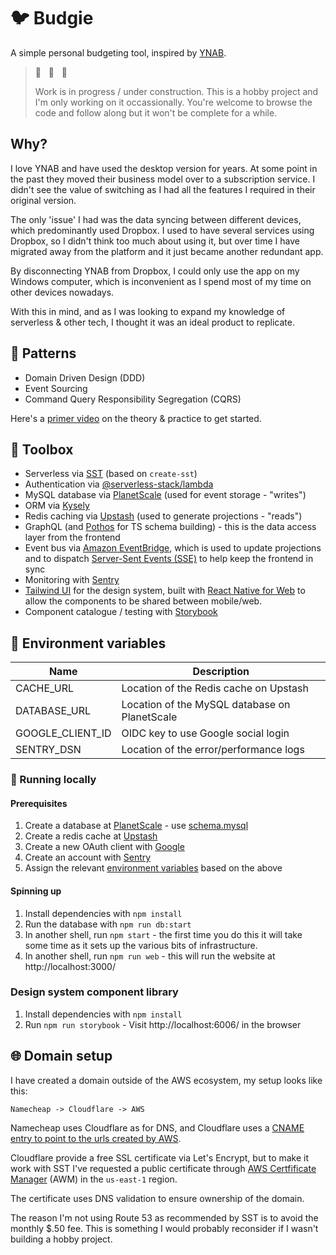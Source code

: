 # 🐦 Budgie

A simple personal budgeting tool, inspired by [YNAB](https://www.youneedabudget.com/).

> 🚧 &nbsp; 👷 &nbsp; 🚧 &nbsp;
>
> Work is in progress / under construction. This is a hobby project and I'm only working on it occassionally. You're welcome to browse the code and follow along but it won't be complete for a while.

## Why?

I love YNAB and have used the desktop version for years. At some point in the past they moved their business model over to a subscription service. I didn't see the value of switching as I had all the features I required in their original version.

The only 'issue' I had was the data syncing between different devices, which predominantly used Dropbox. I used to have several services using Dropbox, so I didn't think too much about using it, but over time I have migrated away from the platform and it just became another redundant app.

By disconnecting YNAB from Dropbox, I could only use the app on my Windows computer, which is inconvenient as I spend most of my time on other devices nowadays.

With this in mind, and as I was looking to expand my knowledge of serverless & other tech, I thought it was an ideal product to replicate.

## 🧠 Patterns

- Domain Driven Design (DDD)
- Event Sourcing
- Command Query Responsibility Segregation (CQRS)

Here's a [primer video](https://www.youtube.com/watch?v=rolfJR9ERxo) on the theory & practice to get started.

## 🧰 Toolbox

- Serverless via [SST](https://sst.dev) (based on `create-sst`)
- Authentication via [@serverless-stack/lambda](https://github.com/serverless-stack/sst/tree/lambda/packages/lambda)
- MySQL database via [PlanetScale](https://planetscale.com) (used for event storage - "writes")
- ORM via [Kysely](https://koskimas.github.io/kysely)
- Redis caching via [Upstash](https://upstash.com) (used to generate projections - "reads")
- GraphQL (and [Pothos](https://pothos-graphql.dev) for TS schema building) - this is the data access layer from the frontend
- Event bus via [Amazon EventBridge](https://aws.amazon.com/eventbridge), which is used to update projections and to dispatch [Server-Sent Events (SSE)](https://en.wikipedia.org/wiki/Server-sent_events) to help keep the frontend in sync
- Monitoring with [Sentry](https://sentry.io)
- [Tailwind UI](https://tailwindui.com) for the design system, built with [React Native for Web](https://necolas.github.io/react-native-web) to allow the components to be shared between mobile/web.
- Component catalogue / testing with [Storybook](https://storybook.js.org)

## 🔧 Environment variables

| Name             | Description                                   |
| ---------------- | --------------------------------------------- |
| CACHE_URL        | Location of the Redis cache on Upstash        |
| DATABASE_URL     | Location of the MySQL database on PlanetScale |
| GOOGLE_CLIENT_ID | OIDC key to use Google social login           |
| SENTRY_DSN       | Location of the error/performance logs        |

### 🔌 Running locally

#### Prerequisites

1. Create a database at [PlanetScale](https://planetscale.com) - use [schema.mysql](./schema.mysql)
2. Create a redis cache at [Upstash](https://upstash.com)
3. Create a new OAuth client with [Google](https://console.cloud.google.com/apis/credentials/oauthclient)
4. Create an account with [Sentry](https://sentry.io)
5. Assign the relevant [environment variables](https://github.com/artdevgame/budgie#--environment-variables) based on the above

#### Spinning up

1. Install dependencies with `npm install`
2. Run the database with `npm run db:start`
3. In another shell, run `npm start` - the first time you do this it will take some time as it sets up the various bits of infrastructure.
4. In another shell, run `npm run web` - this will run the website at http://localhost:3000/

### Design system component library

1. Install dependencies with `npm install`
2. Run `npm run storybook` - Visit http://localhost:6006/ in the browser

## 🌐 Domain setup

I have created a domain outside of the AWS ecosystem, my setup looks like this:

```
Namecheap -> Cloudflare -> AWS
```

Namecheap uses Cloudflare as for DNS, and Cloudflare uses a [CNAME entry to point to the urls created by AWS](https://stackoverflow.com/a/61866193/349755).

Cloudflare provide a free SSL certificate via Let's Encrypt, but to make it work with SST I've requested a public certificate through [AWS Certfificate Manager](https://us-east-1.console.aws.amazon.com/acm/home?region=us-east-1#/certificates/list) (AWM) in the `us-east-1` region.

The certificate uses DNS validation to ensure ownership of the domain.

The reason I'm not using Route 53 as recommended by SST is to avoid the monthly $.50 fee. This is something I would probably reconsider if I wasn't building a hobby project.
